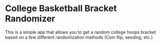 # College Basketball Bracket Randomizer

This is a simple app that allows you to get a random college hoops bracket based on a few different randomization methods (Coin flip, seeding, etc.)
